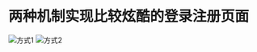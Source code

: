 #  两种机制实现比较炫酷的登录注册页面

![方式1](https://user-images.githubusercontent.com/13795605/101442342-c11b7800-394d-11eb-8934-1cda44effe06.gif)
![方式2](https://user-images.githubusercontent.com/13795605/101442368-d0022a80-394d-11eb-909c-166311a608d7.gif)

